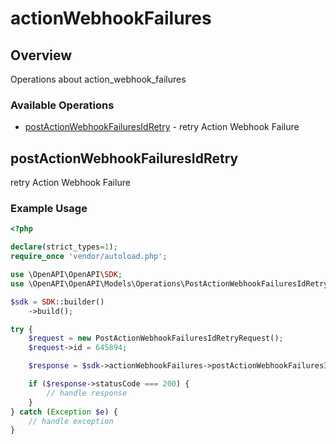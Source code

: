 # actionWebhookFailures

## Overview

Operations about action_webhook_failures

### Available Operations

* [postActionWebhookFailuresIdRetry](#postactionwebhookfailuresidretry) - retry Action Webhook Failure

## postActionWebhookFailuresIdRetry

retry Action Webhook Failure

### Example Usage

```php
<?php

declare(strict_types=1);
require_once 'vendor/autoload.php';

use \OpenAPI\OpenAPI\SDK;
use \OpenAPI\OpenAPI\Models\Operations\PostActionWebhookFailuresIdRetryRequest;

$sdk = SDK::builder()
    ->build();

try {
    $request = new PostActionWebhookFailuresIdRetryRequest();
    $request->id = 645894;

    $response = $sdk->actionWebhookFailures->postActionWebhookFailuresIdRetry($request);

    if ($response->statusCode === 200) {
        // handle response
    }
} catch (Exception $e) {
    // handle exception
}
```
